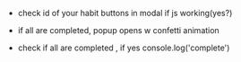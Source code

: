 - check id of your habit buttons in modal if js working(yes?)


- if all are completed, popup opens w confetti animation



- check if all are completed , if yes console.log('complete')